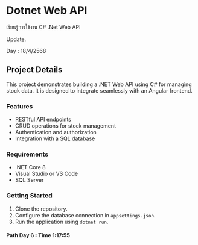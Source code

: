 # Dotnet Web API
เรียนรู้การใช้งาน C# .Net Web API

Update.

Day : 18/4/2568
## Project Details

This project demonstrates building a .NET Web API using C# for managing stock data. It is designed to integrate seamlessly with an Angular frontend.

### Features
- RESTful API endpoints
- CRUD operations for stock management
- Authentication and authorization
- Integration with a SQL database

### Requirements
- .NET Core 8
- Visual Studio or VS Code
- SQL Server

### Getting Started
1. Clone the repository.
2. Configure the database connection in `appsettings.json`.
3. Run the application using `dotnet run`.

#### Path Day 6 : Time 1:17:55
